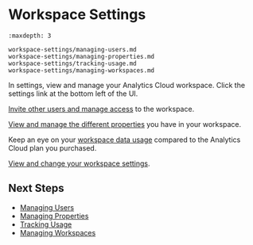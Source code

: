 # Workspace Settings

```{toctree}
:maxdepth: 3

workspace-settings/managing-users.md
workspace-settings/managing-properties.md
workspace-settings/tracking-usage.md
workspace-settings/managing-workspaces.md
```

In settings, view and manage your Analytics Cloud workspace. Click the settings link at the bottom left of the UI.

[Invite other users and manage access](./workspace-settings/managing-users.md) to the workspace. 

[View and manage the different properties](./workspace-settings/managing-properties.md) you have in your workspace. 

Keep an eye on your [workspace data usage](./workspace-settings/tracking-usage.md) compared to the Analytics Cloud plan you purchased. 

[View and change your workspace settings](./workspace-settings/managing-workspaces.md). 

## Next Steps

- [Managing Users](./workspace-settings/managing-users.md)
- [Managing Properties](.workspace-settings/managing-properties.md)
- [Tracking Usage](./workspace-settings/tracking-usage.md)
- [Managing Workspaces](./workspace-settings/managing-workspaces.md)